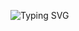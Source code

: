 ![Typing SVG](https://readme-typing-svg.herokuapp.com/?color=00000&size=35&center=true&vCenter=true&width=1000&lines=Ol%C3%A1,+Meu+Nome+%C3%A9+Misael+Willian;Estudante+de+ADS;+:%29)

